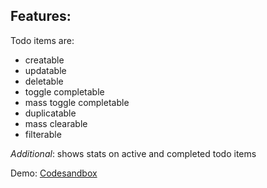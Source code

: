 ## Features:

Todo items are:

- creatable
- updatable
- deletable
- toggle completable
- mass toggle completable
- duplicatable
- mass clearable
- filterable

_Additional_: shows stats on active and completed todo items

Demo: [Codesandbox](https://codesandbox.io/s/62xo25528k)
